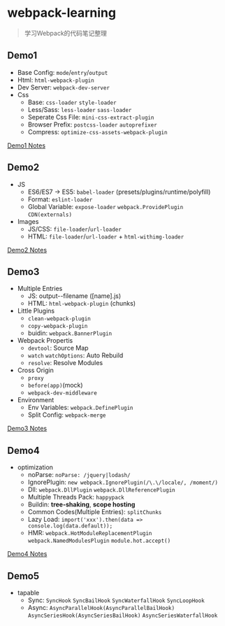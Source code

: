 # webpack-learning

> 学习Webpack的代码笔记整理


## Demo1

- Base Config: `mode`/`entry`/`output`
- Html: `html-webpack-plugin`
- Dev Server: `webpack-dev-server`
- Css
  + Base: `css-loader` `style-loader`
  + Less/Sass: `less-loader` `sass-loader`
  + Seperate Css File: `mini-css-extract-plugin`
  + Browser Prefix: `postcss-loader` `autoprefixer`
  + Compress: `optimize-css-assets-webpack-plugin`

[Demo1 Notes](./demo1/notes.md)


## Demo2

- JS
  + ES6/ES7 -> ES5: `babel-loader` (presets/plugins/runtime/polyfill)
  + Format: `eslint-loader`
  + Global Variable: `expose-loader` `webpack.ProvidePlugin` `CDN(externals)`
- Images
  + JS/CSS: `file-loader`/`url-loader`
  + HTML: `file-loader`/`url-loader` + `html-withimg-loader`

[Demo2 Notes](./demo2/notes.md)


## Demo3

- Multiple Entries
  + JS: output--filename ([name].js)
  + HTML: `html-webpack-plugin` (chunks)
- Little Plugins
  + `clean-webpack-plugin`
  + `copy-webpack-plugin`
  + buidin: `webpack.BannerPlugin`
- Webpack Propertis
  + `devtool`: Source Map
  + `watch` `watchOptions`: Auto Rebuild
  + `resolve`: Resolve Modules
- Cross Origin
  + `proxy`
  + `before(app)`(mock)
  + `webpack-dev-middleware`
- Environment
  + Env Variables: `webpack.DefinePlugin`
  + Split Config: `webpack-merge`

[Demo3 Notes](./demo3/notes.md)


## Demo4

- optimization
  + noParse: `noParse: /jquery|lodash/`
  + IgnorePlugin: `new webpack.IgnorePlugin(/\.\/locale/, /moment/)`
  + Dll: `webpack.DllPlugin` `webpack.DllReferencePlugin`
  + Multiple Threads Pack: `happypack`
  + Buildin: **tree-shaking**, **scope hosting**
  + Common Codes(Multiple Entries): `splitChunks`
  + Lazy Load: `import('xxx').then(data => console.log(data.default));`
  + HMR: `webpack.HotModuleReplacementPlugin` `webpack.NamedModulesPlugin` `module.hot.accept()`

[Demo4 Notes](./demo4/notes.md)


## Demo5

- tapable
  + Sync: `SyncHook` `SyncBailHook` `SyncWaterfallHook` `SyncLoopHook`
  + Async: `AsyncParallelHook(AsyncParallelBailHook)` `AsyncSeriesHook(AsyncSeriesBailHook)` `AsyncSeriesWaterfallHook`
